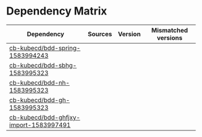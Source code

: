 # Dependency Matrix

Dependency | Sources | Version | Mismatched versions
---------- | ------- | ------- | -------------------
[cb-kubecd/bdd-spring-1583994243](https://github.com/cb-kubecd/bdd-spring-1583994243.git) |  | []() | 
[cb-kubecd/bdd-sbhg-1583995323](https://github.com/cb-kubecd/bdd-sbhg-1583995323.git) |  | []() | 
[cb-kubecd/bdd-nh-1583995323](https://github.com/cb-kubecd/bdd-nh-1583995323.git) |  | []() | 
[cb-kubecd/bdd-gh-1583995323](https://github.com/cb-kubecd/bdd-gh-1583995323.git) |  | []() | 
[cb-kubecd/bdd-ghfjxy-import-1583997491](https://github.com/cb-kubecd/bdd-ghfjxy-import-1583997491.git) |  | []() | 
